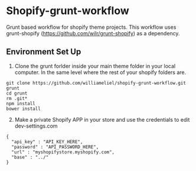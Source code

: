 # Shopify-grunt-workflow
Grunt based workflow for shopify theme projects. This workflow uses grunt-shopify (https://github.com/wilr/grunt-shopify) as a dependency. 

## Environment Set Up
1. Clone the grunt forlder inside your main theme folder in your local computer. In the same level where the rest of your shopify folders are.

```
git clone https://github.com/williameliel/shopify-grunt-workflow.git grunt
cd grunt
rm .git*
npm install
bower install
```
2. Make a private Shopify APP in your store and use the credentials to edit dev-settings.com

```
{
  "api_key" : "API_KEY_HERE",
  "password" : "API_PASSWORD_HERE",
  "url" : "myshopifystore.myshopify.com",
  "base" : "../"
}
```
